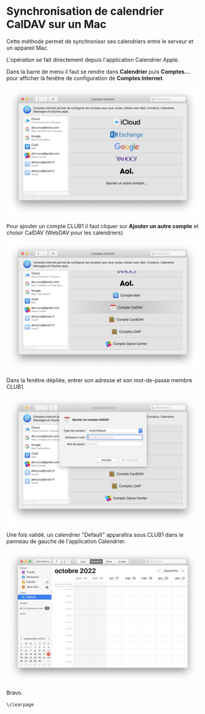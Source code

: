 Synchronisation de calendrier CalDAV sur un Mac
===============================================

Cette méthode permet de synchroniser ses calendriers entre le serveur et un appareil Mac.

L'opération se fait directement depuis l'application Calendrier Apple.

Dans la barre de menu il faut se rendre dans **Calendrier**
puis **Comptes...** pour afficher la fenêtre de configuration de **Comptes Internet**.

![Fenêtre Compte Internet](caldav-mac/0.png)

Pour ajouter un compte CLUB1 il faut cliquer sur **Ajouter un autre compte**
et choisir CalDAV (WebDAV pour les calendriers)

![Bouton Autre Comptes](caldav-mac/2.png)


Dans la fenêtre dépliée, entrer son adresse et son mot-de-passe membre CLUB1.

![Fenetre input adresse](caldav-mac/3.png)


Une fois validé, un calendrier "Default" apparaîtra sous CLUB1 dans le panneau de gauche de l'application Calendrier.

![Fenetre input adresse](caldav-mac/5.png)

Bravo.

```{raw} latex
\clearpage
```
